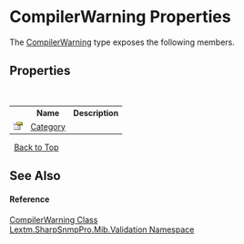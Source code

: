 # CompilerWarning Properties
 

The <a href="T_Lextm_SharpSnmpPro_Mib_Validation_CompilerWarning">CompilerWarning</a> type exposes the following members.


## Properties
&nbsp;<table><tr><th></th><th>Name</th><th>Description</th></tr><tr><td>![Public property](media/pubproperty.gif "Public property")</td><td><a href="P_Lextm_SharpSnmpPro_Mib_Validation_CompilerWarning_Category">Category</a></td><td /></tr></table>&nbsp;
<a href="#compilerwarning-properties">Back to Top</a>

## See Also


#### Reference
<a href="T_Lextm_SharpSnmpPro_Mib_Validation_CompilerWarning">CompilerWarning Class</a><br /><a href="N_Lextm_SharpSnmpPro_Mib_Validation">Lextm.SharpSnmpPro.Mib.Validation Namespace</a><br />